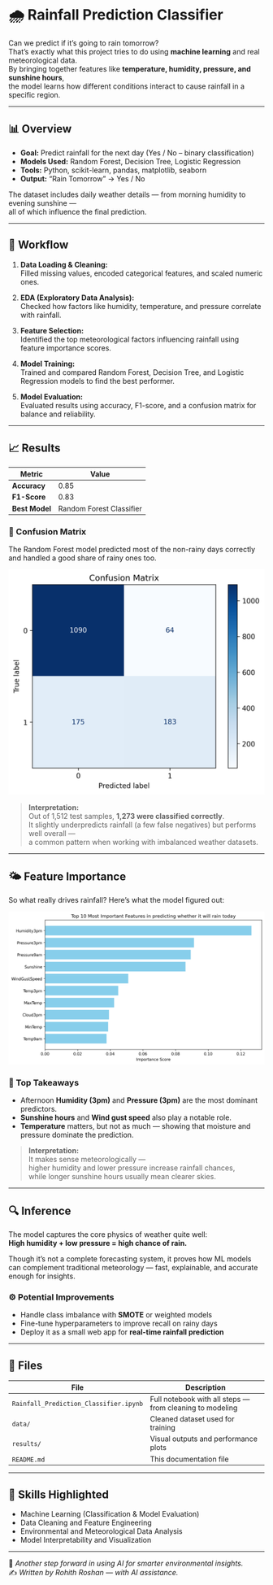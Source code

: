 # 🌧️ Rainfall Prediction Classifier

Can we predict if it’s going to rain tomorrow?  
That’s exactly what this project tries to do using **machine learning** and real meteorological data.  
By bringing together features like **temperature, humidity, pressure, and sunshine hours**,  
the model learns how different conditions interact to cause rainfall in a specific region.

---

## 📊 Overview

- **Goal:** Predict rainfall for the next day (Yes / No – binary classification)  
- **Models Used:** Random Forest, Decision Tree, Logistic Regression  
- **Tools:** Python, scikit-learn, pandas, matplotlib, seaborn  
- **Output:** “Rain Tomorrow” → Yes / No  

The dataset includes daily weather details — from morning humidity to evening sunshine —  
all of which influence the final prediction.

---

## 🧠 Workflow

1. **Data Loading & Cleaning:**  
   Filled missing values, encoded categorical features, and scaled numeric ones.  

2. **EDA (Exploratory Data Analysis):**  
   Checked how factors like humidity, temperature, and pressure correlate with rainfall.  

3. **Feature Selection:**  
   Identified the top meteorological factors influencing rainfall using feature importance scores.  

4. **Model Training:**  
   Trained and compared Random Forest, Decision Tree, and Logistic Regression models to find the best performer.  

5. **Model Evaluation:**  
   Evaluated results using accuracy, F1-score, and a confusion matrix for balance and reliability.  

---

## 📈 Results

| Metric | Value |
|--------|--------|
| **Accuracy** | 0.85 |
| **F1-Score** | 0.83 |
| **Best Model** | Random Forest Classifier |

### 🔹 Confusion Matrix

The Random Forest model predicted most of the non-rainy days correctly and handled a good share of rainy ones too.

![Confusion Matrix](results/Confusion%20Matrix.png)

> **Interpretation:**  
> Out of 1,512 test samples, **1,273 were classified correctly**.  
> It slightly underpredicts rainfall (a few false negatives) but performs well overall —  
> a common pattern when working with imbalanced weather datasets.

---

## 🌤️ Feature Importance

So what really drives rainfall? Here’s what the model figured out:

![Feature Importance](results/Important%20Features.png)

### 🔹 Top Takeaways
- Afternoon **Humidity (3pm)** and **Pressure (3pm)** are the most dominant predictors.  
- **Sunshine hours** and **Wind gust speed** also play a notable role.  
- **Temperature** matters, but not as much — showing that moisture and pressure dominate the prediction.

> **Interpretation:**  
> It makes sense meteorologically —  
> higher humidity and lower pressure increase rainfall chances,  
> while longer sunshine hours usually mean clearer skies.

---

## 🔍 Inference

The model captures the core physics of weather quite well:  
**High humidity + low pressure = high chance of rain.**

Though it’s not a complete forecasting system, it proves how ML models  
can complement traditional meteorology — fast, explainable, and accurate enough for insights.

### ⚙️ Potential Improvements
- Handle class imbalance with **SMOTE** or weighted models  
- Fine-tune hyperparameters to improve recall on rainy days  
- Deploy it as a small web app for **real-time rainfall prediction**

---

## 🧩 Files

| File | Description |
|------|-------------|
| `Rainfall_Prediction_Classifier.ipynb` | Full notebook with all steps — from cleaning to modeling |
| `data/` | Cleaned dataset used for training |
| `results/` | Visual outputs and performance plots |
| `README.md` | This documentation file |

---

## 📘 Skills Highlighted

- Machine Learning (Classification & Model Evaluation)  
- Data Cleaning and Feature Engineering  
- Environmental and Meteorological Data Analysis  
- Model Interpretability and Visualization  

---

📍 *Another step forward in using AI for smarter environmental insights.*  
✍️ *Written by Rohith Roshan — with AI assistance.*
